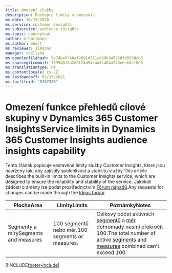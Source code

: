 ```yaml
---
title: Omezení služby
description: Pochopte limity a omezení.
ms.date: 10/15/2020
ms.service: customer-insights
ms.subservice: audience-insights
ms.topic: conceptual
author: m-hartmann
ms.author: mhart
ms.reviewer: jimsonc
manager: shellyha
ms.openlocfilehash: 9c74ba5740af2691d511cd38b34f250fd8580cb8
ms.sourcegitcommit: 139548f8a2d0f24d54c4a6c404a743eeeb8ef8e0
ms.translationtype: HT
ms.contentlocale: cs-CZ
ms.lasthandoff: 02/15/2021
ms.locfileid: "5267378"
---
```

# <a name="service-limits-in-dynamics-365-customer-insights-audience-insights-capability"></a><span data-ttu-id="20624-103">Omezení funkce přehledů cílové skupiny v Dynamics 365 Customer Insights</span><span class="sxs-lookup"><span data-stu-id="20624-103">Service limits in Dynamics 365 Customer Insights audience insights capability</span></span>

<span data-ttu-id="20624-104">Tento článek popisuje vestavěné limity služby Customer Insights, které jsou navrženy tak, aby zajistily spolehlivost a stabilitu služby.</span><span class="sxs-lookup"><span data-stu-id="20624-104">This article describes the built-in limits to the Customer Insights service, which are designed to ensure the reliability and stability of the service.</span></span> <span data-ttu-id="20624-105">Jakékoli žádosti o změny lze podat prostřednictvím [Fórum nápadů](https://go.microsoft.com/fwlink/?linkid=2074172).</span><span class="sxs-lookup"><span data-stu-id="20624-105">Any requests for changes can be made through the [Ideas forum](https://go.microsoft.com/fwlink/?linkid=2074172).</span></span> 
 
| <span data-ttu-id="20624-106">Plocha</span><span class="sxs-lookup"><span data-stu-id="20624-106">Area</span></span>  | <span data-ttu-id="20624-107">Limity</span><span class="sxs-lookup"><span data-stu-id="20624-107">Limits</span></span>  | <span data-ttu-id="20624-108">Poznámky</span><span class="sxs-lookup"><span data-stu-id="20624-108">Notes</span></span> |
|-------------|---------------------------------------------------------------------|---------------------------------------------------------------------|
| <span data-ttu-id="20624-109">Segmenty a míry</span><span class="sxs-lookup"><span data-stu-id="20624-109">Segments and measures</span></span> | <span data-ttu-id="20624-110">100 segmentů nebo měr.</span><span class="sxs-lookup"><span data-stu-id="20624-110">100 segments or measures.</span></span> | <span data-ttu-id="20624-111">Celkový počet aktivních [segmentů](segments.md) a [měr](measures.md) dohromady nesmí překročit 100.</span><span class="sxs-lookup"><span data-stu-id="20624-111">The total number of active [segments](segments.md) and [measures](measures.md) combined can't exceed 100.</span></span>  |


[!INCLUDE[footer-include](../includes/footer-banner.md)]